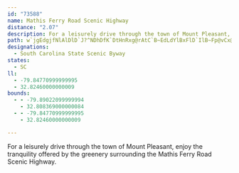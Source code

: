 ```yaml
---
id: "73588"
name: Mathis Ferry Road Scenic Highway
distance: "2.07"
description: For a leisurely drive through the town of Mount Pleasant, enjoy the tranquility offered by the greenery surrounding the Mathis Ferry Road Scenic Highway.
path: w`jgEdgjfNlAlDlD`J?^NDhDfK`DtHnRxg@rAtC`B~EdLdYlBxFlD`IlB~Fp@vCx@~FzE~c@@v@Ln@X|@~@nJt@hIHnA?`AHr@^tDn@xQN`Bn@pA|@fAvHfE
designations:
  - South Carolina State Scenic Byway
states:
  - SC
ll:
  - -79.84770999999995
  - 32.82460000000009
bounds:
  - - -79.89022099999994
    - 32.808369000000084
  - - -79.84770999999995
    - 32.82460000000009

---
```


For a leisurely drive through the town of Mount Pleasant, enjoy the tranquility offered by the greenery surrounding the Mathis Ferry Road Scenic Highway.
